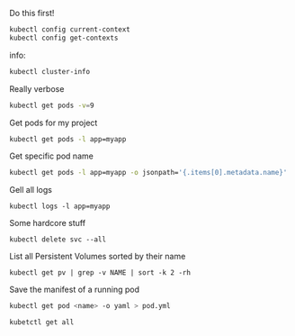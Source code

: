Do this first!

```sh
kubectl config current-context
kubectl config get-contexts
```

info:
```sh
kubectl cluster-info
```

Really verbose

```sh
kubectl get pods -v=9
```

Get pods for my project

```sh
kubectl get pods -l app=myapp
```

Get specific pod name

```sh
kubectl get pods -l app=myapp -o jsonpath='{.items[0].metadata.name}'
```

Gell all logs

```
kubectl logs -l app=myapp
```

Some hardcore stuff

```
kubectl delete svc --all
```

List all Persistent Volumes sorted by their name

```
kubectl get pv | grep -v NAME | sort -k 2 -rh
```

Save the manifest of a running pod
```sh
kubectl get pod <name> -o yaml > pod.yml

```

```sh
kubetctl get all
```
